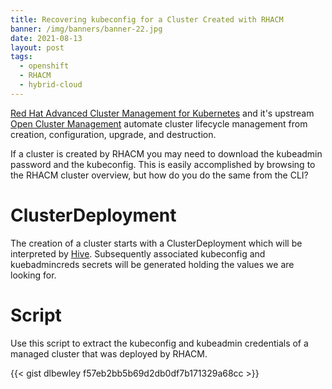 ```yaml
---
title: Recovering kubeconfig for a Cluster Created with RHACM
banner: /img/banners/banner-22.jpg
date: 2021-08-13
layout: post
tags:
  - openshift
  - RHACM
  - hybrid-cloud
---
```


[Red Hat Advanced Cluster Management for Kubernetes][1] and it's upstream [Open Cluster Management][2] automate cluster lifecycle management from creation, configuration, upgrade, and destruction.

If a cluster is created by RHACM you may need to download the kubeadmin password and the kubeconfig. This is easily accomplished by browsing to the RHACM cluster overview, but how do you do the same from the CLI?

# ClusterDeployment

The creation of a cluster starts with a ClusterDeployment which will be interpreted by [Hive][3]. Subsequently associated kubeconfig and kuebadmincreds secrets will be generated holding the values we are looking for.

# Script

Use this script to extract the kubeconfig and kubeadmin credentials of a managed cluster that was deployed by RHACM.

{{< gist dlbewley f57eb2bb5b69d2db0df7b171329a68cc >}}


[1]: https://access.redhat.com/products/red-hat-advanced-cluster-management-for-kubernetes/ "RHACM"
[2]: https://open-cluster-management.io/ "OCM"
[3]: https://github.com/openshift/hive "Hive"